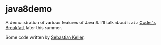 java8demo
=========

A demonstration of various features of Java 8.
I'll talk about it at a [Coder's Breakfast](http://www.it-agile.de/codersbreakfast/) later this summer.

Some code written by [Sebastian Keller](http://github.com/se-keller/java8gymnastik).
